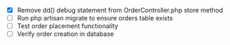 - [x] Remove dd() debug statement from OrderController.php store method
- [ ] Run php artisan migrate to ensure orders table exists
- [ ] Test order placement functionality
- [ ] Verify order creation in database
